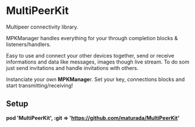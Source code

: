 # MultiPeerKit
Multipeer connectivity library.

MPKManager handles everything for your through completion blocks & listeners/handlers.

Easy to use and connect your other devices together, send or receive informations and data like messages, images though live stream. 
To do som just send invitations and handle invitations with others.

Instanciate your own **MPKManage**r.
Set your key, connections blocks and start transmitting/receiving!

## Setup

**pod 'MultiPeerKit', :git => 'https://github.com/maturada/MultiPeerKit'**
